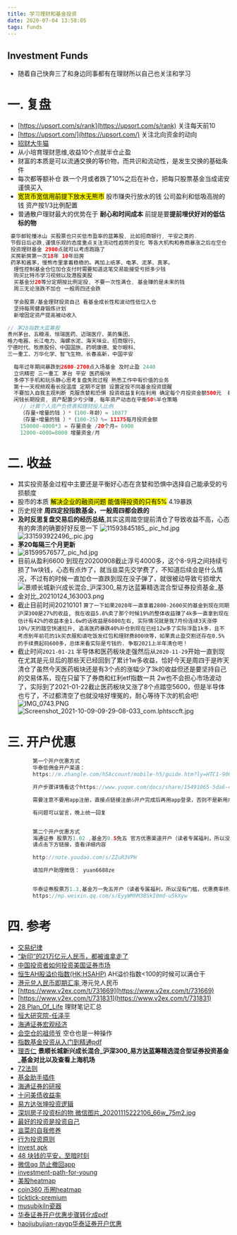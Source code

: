 ```yaml
---
title: 学习理财和基金投资
date: 2020-07-04 13:58:05
tags: funds
---
```

Investment Funds
---

* 随着自己快奔三了和身边同事都有在理财所以自己也关注和学习
 <!--more-->
# 一. 复盘
* [https://upsort.com/s/rank](https://upsort.com/s/rank) 关注每天前10
* [https://upsort.com/](https://upsort.com/) 关注北向资金的动向
* [招财大牛猫](https://mp.weixin.qq.com/mp/profile_ext?action=home&__biz=MjM5MjAxNTE4MA==&scene=124#wechat_redirect)
* 从小培育理财思维,收益10个点就半仓止盈
* 财富的本质是可以流通交换的等价物，而共识和流动性，是发生交换的基础条件
* 每次都等额补仓 跌一个月或者跌了10%之后在补仓，把每只股票基金当成诺安谨慎买入
* <font style="color:black; background:yellow">宽货币宽信用前提下放水无熊市</font> 股市赚央行放水的钱 公司盈利和低吸高抛的钱 资产按1/3比例配置
* 普通散户理财最大的优势在于 **耐心和时间成本** 前提是要**提前埋伏好对的低估标的物**
```java
 豪华邮轮撞冰山 买股票也只买低市盈率的蓝筹股, 比如招商银行, 平安之类的.
 节假日后必跌,谨慎乐观的态度重点关注流动性趋势的变化 等各大机构和券商暴涨之后在空仓
 投资理财基金 2900点就可以考虑跑路了
 买房新房第一次18年 10年旧房
 药茅和酱茅，慢熊市里拿着稳稳的。再加上纸茅、电茅、泥茅、真茅。
  理性控制基金仓位加仓支付时需要知道这笔交易能接受亏损多少钱
  购买比特币学习视频以及港股美股
  买基金分20等分定期按比例定投, 不要一次性满仓, 基金赚的是未来的钱
  周三无论涨跌不加仓 一般周四还会跌
 
  学会股票/基金理财投资自己 看基金成长性和波动性低位入仓
  坚持每周健身锻炼计划
  新增固定资产提高被动收入

// 茅20指数大蓝筹股
贵州茅台、五粮液、恒瑞医药、迈瑞医疗、美的集团、
格力电器、长江电力、海螺水泥、海天味业、招商银行、
宁德时代、牧原股份、中国国旅、药明康德、爱尔眼科、
三一重工、万华化学、智飞生物、长春高新，中国平安

  每年过年期间暴跌到2600-2700点入场基金 及时止盈 2440
  立讯精密 三一重工 茅台 平安 医药板块
  多停下手机和玩乐静心思考复盘失败过程 熟悉工作中有价值的业务
  第十一天视频观看长投温度 定期不定额 设置定投不同基金投资提醒
  不要加入自我主观判断 克服贪婪和恐惧 投资收益复利在利用 确定每个月投资金额500元  确定投资基数  最低温度差》5度就切换指数基金 〉50度全部卖出
  闲钱长期投资, 资产配置少亏少赚, 每年资产动态在平衡50%半仓策略
    // 计算个人资产负债表和理财投入比例
    （存量+增量的钱 ）*（100-年龄）= 10877
    （存量+增量的钱 ）*（100-25）%= 11175每月投资金额
    150000-4000*3 = 存量资金 /20个月= 6900
    12000-4000=8000 增量资金/月
```
# 二. 收益
* 其实投资基金过程中主要还是平衡好心态在贪婪和恐惧中选择自己能承受的亏损额度
* 股市的本质 <font style="color:black; background:yellow">解决企业的融资问题 能值得投资的只有5%</font> 4.19暴跌
* 历史规律 **周四定投指数基金，一般周四都会跌的**
* **及时反思复盘交易后的经历总结**,其实这周踏空提前清仓了导致收益不高，心态有的奔溃的确要好好反思一下
  ![11593845185_.pic_hd.jpg](https://i.loli.net/2020/07/04/HX8hl4UBtyZNP5e.png)
  ![331593922496_.pic.jpg](https://i.loli.net/2020/07/05/GkKzj5VO1oI2mp8.jpg)
* **茅20每隔三个月更新**
* ![81599576577_.pic_hd.jpg](https://i.loli.net/2020/09/08/XxbohLlpCuiwPZQ.png)
* 目前从盈利6600 到现在20200908截止浮亏4000多，这个8-9月之间持续亏损了1w块钱，心态有点炸了，就当韭菜先交学费了，不知道后续会是什么情况，不过有的时候一直加仓一直跌到现在没子弹了，就很被动导致亏损增大
*  ![景顺长城新兴成长混合_沪深300_易方达蓝筹精选混合型证券投资基金_基金对比_20210124_163003.png](https://i.loli.net/2021/01/24/zxUAX2rdSMZNJCa.png)
* 截止目前时间20210101 `算了一下如果2020年一直拿着2800-2600买的基金到现在同期沪深300是27%的收益, 我在收益5.8%卖了那个时候19%的整体收益赚了4k多一直拿到现在估计有42%的收益本金1.6w的话收益是6800左右, 实际情况就是我7月份连续3天涨停10%/天的踏空快速拉升, 追高医药暴跌40%补仓到现在已经12w多了实际浮盈1k多，且不考虑到年前花的1k买衣服和请吃饭发红包和理财费800块等，如果真止盈交割还存在0.5%的手续费起码600多，总体来看实际是亏钱的. 争取2021上半年清仓吧！`
* 截止时间`2021-01-21` 半导体和医药板块走强然后从`2020-11-29`开始一直到现在尤其是元旦后的那些天已经回到了累计1w多收益，恰好今天是周四于是昨天清仓了虽然今天医药板块还是有3个点的涨幅少了3k的收益但还是要坚持自己的交易体系，现在只留下了券商和红利etf指数一共 2w也不会担心市场波动了，实际到了2021-01-22截止医药板块又涨了8个点踏空5600，但是半导体也亏了，不过都清空了也就没啥好埋冤的，耐心等待下次的机会吧!
  ![IMG_0743.PNG](https://i.loli.net/2021/01/21/roAtmZ1KLeVWH3D.png)
  ![Screenshot_2021-10-09-09-29-08-033_com.lphtsccft.jpg](https://i.loli.net/2021/10/09/dsfq9bNIrin8TFm.jpg)
# 三. 开户优惠
```java
        第一个开户优惠方式
        华泰低佣金开户渠道：
        https://m.zhangle.com/h5Account/mobile-h5/guide.htm?ly=HTC1-9000022967&param1=011311

        开户步骤详情看这个https://www.yuque.com/docs/share/15491065-5da6-4e53-87e7-daeddce0b7fc?from=singlemessage

        需要注意不要用app注册，直接点链接注册&开户完成后再用app登录，否则不是新用户无法享受低佣金优惠

        有问题可以留言，晚上统一回复


        第二个开户优惠方式
        海通证券 股票万1.02 ,基金万0.5免五 官方优惠渠道开户（读者专属福利，所以没有门槛，优惠费率终身有效）
        请点击下方链接，查看详细内容

        http://note.youdao.com/s/ZZuR3VPH

        请加开户助理微信： yuan6688ze


        华泰证券股票万1.3,基金万一免五开户（读者专属福利，所以没有门槛，优惠费率终身有效）
        https://mp.weixin.qq.com/s/EyyWMhM3BSkI0md-u5kXyw


```

# 四. 参考
* [交易纪律](https://mednoter.com/two-rules-for-investment.html)
* [“新印”的21万亿元人民币，都被谁拿走了](https://www.mg21.com/guide/?p=6309)
* [中国投资者如何投资美国证券市场](https://www.cs.jhu.edu/~grant/investment.html)
* [恒生AH股溢价指数(HK:HSAHP)](https://xueqiu.com/S/HKHSAHP) AH溢价指数<100的时候可以满仓干
* [港元兑人民币即期汇率 ](http://gu.sina.cn/fx/hq/quotes.php?code=HKDCNY&from=wap) 港元兑人民币
* [https://www.v2ex.com/t/731669](https://www.v2ex.com/t/731669)
* [https://www.v2ex.com/t/731831](https://www.v2ex.com/t/731831)
* [28 Plan_Of_Life](https://codewindy.github.io/efunds/28Plan-Of-Life.pdf) 理财笔记汇总
* [恒大研究院-任泽平](http://pdf.dfcfw.com/pdf/H3_AP201906261336478343_1.pdf)
* [海通证券宏观经济](https://www.htsec.com/jfimg/colimg/upload/20200609/85201591667410913.pdf)
* [会空仓的祖师爷](https://xueqiu.com/4864403211) 空仓也是一种操作
* [指数基金投资从入门到精通pdf](https://wws.lanzous.com/i6UMXeawtmh)
* [理杏仁](https://www.lixinger.com/analytics/fund/jj/260108/260108/detail/fund-compare?selected-index-ids=1000000000300&start-date=2011-01-24&end-date=2021-01-24&compare-stock-ids=3000000005827) **景顺长城新兴成长混合_沪深300_易方达蓝筹精选混合型证券投资基金_基金对比以及查看上海机场**
* [72法则](https://user.guancha.cn/main/content?id=355227)
* [基金助手插件](https://rabt.gitee.io/funds/docs/dist/index.html#/Download)
* [海通证券的研报](https://www.htsec.com/ChannelHome/2016102402/index.shtml)
* [十问美债收益率](https://mp.weixin.qq.com/s/TzLhmZL3oqgKiP8QvlbSYw)
* [易方达张坤投资逻辑](https://mp.weixin.qq.com/s/cWf-1HaQUEMHPkxOSA8tXA)
* [深圳房子投资标的物 微信图片_20201115222106_66w_75m2.jpg](https://i.loli.net/2021/04/10/lEveRMrVgnhzI7T.jpg)
* [最好的投资是投资自己](https://read678.com/amazonManage/index/471)
* [韭菜的自我修养](https://read678.com/amazonManage/index/572)
* [行为投资原则](https://read678.com/JdBook/index/25829)
* [invest apk](https://www.yxssp.com/27760.html)
* [48 块钱的平安，至暗时刻](https://www.v2ex.com/t/803718)
* [微信qq 防止撤回app](https://xiaoyuboi.lanzoui.com/b0c3l6nab)
* [investment-path-for-young](https://www.bmpi.dev/money/investment-pinath-for-young/)
* [美股heatmap](https://finviz.com/)
* [coin360 币圈heatmap](https://coin360.com/)
* [ticktick-premium](https://apkmazon.com/ticktick-premium.html)
* [musubikiln瓷器](https://musubikiln.com/)
* [华泰证券开户优惠步骤转化成pdf](https://github.com/codewindy/blog/blob/master/source/efunds/2021-10-09_2021%E5%8D%8E%E6%B3%B0%E8%AF%81%E5%88%B8%E5%BC%80%E6%88%B7%20%E4%BD%A3%E9%87%91%E4%BD%8E%E8%87%B3%E4%B8%871.pdf)
* [haojiubujian-raygp华泰证券开户优惠](https://www.yuque.com/haojiubujian-raygp/fxnnqr/fy6vbu)
